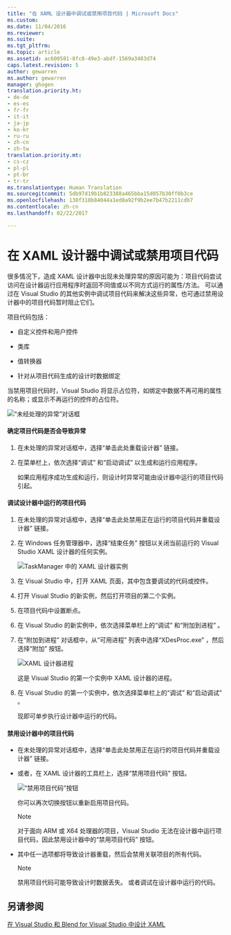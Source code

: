 ```yaml
---
title: "在 XAML 设计器中调试或禁用项目代码 | Microsoft Docs"
ms.custom: 
ms.date: 11/04/2016
ms.reviewer: 
ms.suite: 
ms.tgt_pltfrm: 
ms.topic: article
ms.assetid: ac600581-8fc8-49e3-abdf-1569a3483d74
caps.latest.revision: 5
author: gewarren
ms.author: gewarren
manager: ghogen
translation.priority.ht:
- de-de
- es-es
- fr-fr
- it-it
- ja-jp
- ko-kr
- ru-ru
- zh-cn
- zh-tw
translation.priority.mt:
- cs-cz
- pl-pl
- pt-br
- tr-tr
ms.translationtype: Human Translation
ms.sourcegitcommit: 5db97d19b1b823388a465bba15d057b30ff0b3ce
ms.openlocfilehash: 138f318b84044a1ed8a92f9b2ee7b47b2211cdb7
ms.contentlocale: zh-cn
ms.lasthandoff: 02/22/2017

---
```

# <a name="debugging-or-disabling-project-code-in-xaml-designer"></a>在 XAML 设计器中调试或禁用项目代码
很多情况下，造成 XAML 设计器中出现未处理异常的原因可能为：项目代码尝试访问在设计器运行应用程序时返回不同值或以不同方式运行的属性/方法。 可以通过在 Visual Studio 的其他实例中调试项目代码来解决这些异常，也可通过禁用设计器中的项目代码暂时阻止它们。  
  
 项目代码包括：  
  
-   自定义控件和用户控件  
  
-   类库  
  
-   值转换器  
  
-   针对从项目代码生成的设计时数据绑定  
  
 当禁用项目代码时，Visual Studio 将显示占位符，如绑定中数据不再可用的属性的名称；或显示不再运行的控件的占位符。  
  
 ![“未经处理的异常”对话框](../designers/media/xaml_unhandledexception.png "XAML_UnhandledException")  
  
#### <a name="to-determine-if-project-code-is-causing-an-exception"></a>确定项目代码是否会导致异常  
  
1.  在未处理的异常对话框中，选择“单击此处重载设计器”  链接。  
  
2.  在菜单栏上，依次选择“调试” 和“启动调试”  以生成和运行应用程序。  
  
     如果应用程序成功生成和运行，则设计时异常可能由设计器中运行的项目代码引起。  
  
#### <a name="to-debug-project-code-running-in-the-designer"></a>调试设计器中运行的项目代码  
  
1.  在未处理的异常对话框中，选择“单击此处禁用正在运行的项目代码并重载设计器”  链接。  
  
2.  在 Windows 任务管理器中，选择“结束任务”  按钮以关闭当前运行的 Visual Studio XAML 设计器的任何实例。  
  
     ![TaskManager 中的 XAML 设计器实例](../designers/media/xaml_taskmanager.png "XAML_TaskManager")  
  
3.  在 Visual Studio 中，打开 XAML 页面，其中包含要调试的代码或控件。  
  
4.  打开 Visual Studio 的新实例，然后打开项目的第二个实例。  
  
5.  在项目代码中设置断点。  
  
6.  在 Visual Studio 的新实例中，依次选择菜单栏上的“调试” 和“附加到进程” 。  
  
7.  在“附加到进程”  对话框中，从“可用进程”  列表中选择“XDesProc.exe” ，然后选择“附加”  按钮。  
  
     ![XAML 设计器进程](../designers/media/xaml_attach.png "XAML_Attach")  
  
     这是 Visual Studio 的第一个实例中 XAML 设计器的进程。  
  
8.  在 Visual Studio 的第一个实例中，依次选择菜单栏上的“调试” 和“启动调试” 。  
  
     现即可单步执行设计器中运行的代码。  
  
#### <a name="to-disable-project-code-in-the-designer"></a>禁用设计器中的项目代码  
  
-   在未处理的异常对话框中，选择“单击此处禁用正在运行的项目代码并重载设计器”  链接。  
  
-   或者，在 XAML 设计器的工具栏上，选择“禁用项目代码”  按钮。  
  
     ![“禁用项目代码”按钮](../designers/media/xaml_disablecode.png "XAML_DisableCode")  
  
     你可以再次切换按钮以重新启用项目代码。  
  
    > [!NOTE]
    >  对于面向 ARM 或 X64 处理器的项目，Visual Studio 无法在设计器中运行项目代码，因此禁用设计器中的“禁用项目代码”  按钮。  
  
-   其中任一选项都将导致设计器重载，然后会禁用关联项目的所有代码。  
  
    > [!NOTE]
    >  禁用项目代码可能导致设计时数据丢失。 或者调试在设计器中运行的代码。  
  
## <a name="see-also"></a>另请参阅  
 [在 Visual Studio 和 Blend for Visual Studio 中设计 XAML](../designers/designing-xaml-in-visual-studio.md)

